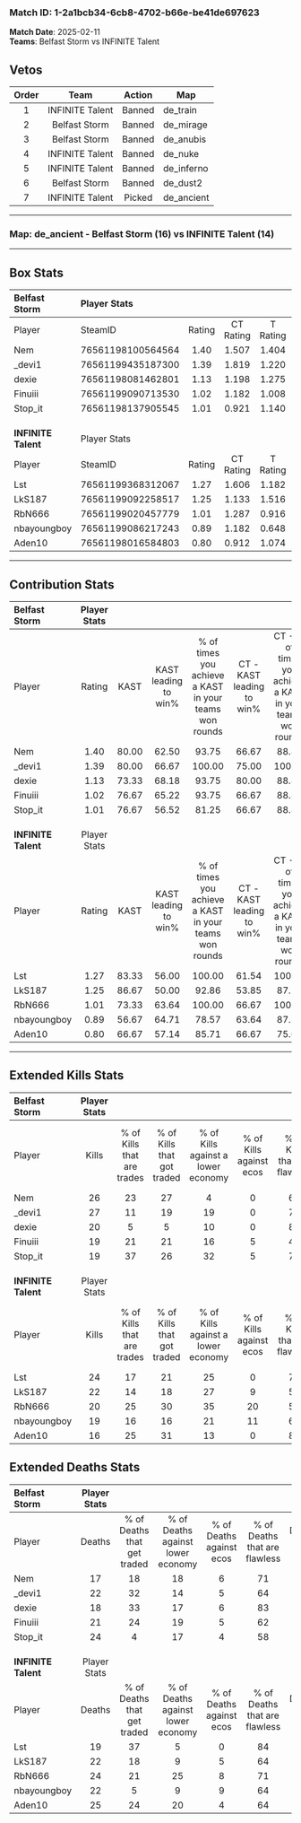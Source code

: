 ### Match ID: 1-2a1bcb34-6cb8-4702-b66e-be41de697623  
**Match Date**: 2025-02-11  
**Teams**: Belfast Storm vs INFINITE Talent  

## Vetos  

| Order | Team | Action | Map |
| :---: | :--: | :----: | --- |
| 1 | INFINITE Talent | Banned | de_train |
| 2 | Belfast Storm | Banned | de_mirage |
| 3 | Belfast Storm | Banned | de_anubis |
| 4 | INFINITE Talent | Banned | de_nuke |
| 5 | INFINITE Talent | Banned | de_inferno |
| 6 | Belfast Storm | Banned | de_dust2 |
| 7 | INFINITE Talent | Picked | de_ancient |

---  

### **Map**: de_ancient - Belfast Storm (16) vs INFINITE Talent (14)  
---  

## Box Stats  

| **Belfast Storm**   | Player Stats      |        |           |          |       |       |       |         |        |      |     |
| :- | :- | :-: | :-: | :-: | :-: | :-: | :-: | :-: | :-: | :-: | :-: |
| Player              | SteamID           | Rating | CT Rating | T Rating | KAST  |  ADR  | Kills | Assists | Deaths | K/D  | HS% |
| Nem                 | 76561198100564564 |  1.40  |   1.507   |  1.404   | 80.00 | 89.2  |  26   |    7    |   17   | 1.53 | 38  |
| _devi1              | 76561199435187300 |  1.39  |   1.819   |  1.220   | 80.00 | 103.8 |  27   |    9    |   22   | 1.23 | 62  |
| dexie               | 76561198081462801 |  1.13  |   1.198   |  1.275   | 73.33 | 73.8  |  20   |   12    |   18   | 1.11 | 15  |
| Finuiii             | 76561199090713530 |  1.02  |   1.182   |  1.008   | 76.67 | 67.2  |  19   |    4    |   21   | 0.90 | 52  |
| Stop_it             | 76561198137905545 |  1.01  |   0.921   |  1.140   | 76.67 | 77.0  |  19   |    7    |   24   | 0.79 | 63  |
|                     |                   |        |           |          |       |       |       |         |        |      |     |
|                     |                   |        |           |          |       |       |       |         |        |      |     |
|                     |                   |        |           |          |       |       |       |         |        |      |     |
| **INFINITE Talent** | Player Stats      |        |           |          |       |       |       |         |        |      |     |
| Player              | SteamID           | Rating | CT Rating | T Rating | KAST  |  ADR  | Kills | Assists | Deaths | K/D  | HS% |
| Lst                 | 76561199368312067 |  1.27  |   1.606   |  1.182   | 83.33 | 71.6  |  24   |    5    |   19   | 1.26 | 45  |
| LkS187              | 76561199092258517 |  1.25  |   1.133   |  1.516   | 86.67 | 90.6  |  22   |    8    |   22   | 1.00 | 63  |
| RbN666              | 76561199020457779 |  1.01  |   1.287   |  0.916   | 73.33 | 74.8  |  20   |    8    |   24   | 0.83 | 50  |
| nbayoungboy         | 76561199086217243 |  0.89  |   1.182   |  0.648   | 56.67 | 76.0  |  19   |    6    |   22   | 0.86 | 52  |
| Aden10              | 76561198016584803 |  0.80  |   0.912   |  1.074   | 66.67 | 62.0  |  16   |   11    |   25   | 0.64 | 75  |
---  

## Contribution Stats  

| **Belfast Storm**   | Player Stats |       |                      |                                                        |                           |                                                             |                          |                                                            |
| :- | :-: | :-: | :-: | :-: | :-: | :-: | :-: | :-: |
| Player              |    Rating    | KAST  | KAST leading to win% | % of times you achieve a KAST in your teams won rounds | CT - KAST leading to win% | CT - % of times you achieve a KAST in your teams won rounds | T - KAST leading to win% | T - % of times you achieve a KAST in your teams won rounds |
| Nem                 |     1.40     | 80.00 |        62.50         |                         93.75                          |           66.67           |                            88.89                            |          58.33           |                           100.00                           |
| _devi1              |     1.39     | 80.00 |        66.67         |                         100.00                         |           75.00           |                           100.00                            |          58.33           |                           100.00                           |
| dexie               |     1.13     | 73.33 |        68.18         |                         93.75                          |           80.00           |                            88.89                            |          58.33           |                           100.00                           |
| Finuiii             |     1.02     | 76.67 |        65.22         |                         93.75                          |           66.67           |                            88.89                            |          63.64           |                           100.00                           |
| Stop_it             |     1.01     | 76.67 |        56.52         |                         81.25                          |           66.67           |                            88.89                            |          45.45           |                           71.43                            |
|                     |              |       |                      |                                                        |                           |                                                             |                          |                                                            |
|                     |              |       |                      |                                                        |                           |                                                             |                          |                                                            |
|                     |              |       |                      |                                                        |                           |                                                             |                          |                                                            |
| **INFINITE Talent** | Player Stats |       |                      |                                                        |                           |                                                             |                          |                                                            |
| Player              |    Rating    | KAST  | KAST leading to win% | % of times you achieve a KAST in your teams won rounds | CT - KAST leading to win% | CT - % of times you achieve a KAST in your teams won rounds | T - KAST leading to win% | T - % of times you achieve a KAST in your teams won rounds |
| Lst                 |     1.27     | 83.33 |        56.00         |                         100.00                         |           61.54           |                           100.00                            |          50.00           |                           100.00                           |
| LkS187              |     1.25     | 86.67 |        50.00         |                         92.86                          |           53.85           |                            87.50                            |          46.15           |                           100.00                           |
| RbN666              |     1.01     | 73.33 |        63.64         |                         100.00                         |           66.67           |                           100.00                            |          60.00           |                           100.00                           |
| nbayoungboy         |     0.89     | 56.67 |        64.71         |                         78.57                          |           63.64           |                            87.50                            |          66.67           |                           66.67                            |
| Aden10              |     0.80     | 66.67 |        57.14         |                         85.71                          |           66.67           |                            75.00                            |          50.00           |                           100.00                           |
---  

## Extended Kills Stats  

| **Belfast Storm**   | Player Stats |                            |                            |                                    |                         |                              |                                 |                                       |                    |           |
| :- | :-: | :-: | :-: | :-: | :-: | :-: | :-: | :-: | :-: | :-: |
| Player              |    Kills     | % of Kills that are trades | % of Kills that got traded | % of Kills against a lower economy | % of Kills against ecos | % of Kills that are flawless | % of Kills that are close duels | % of Kills that are assisted by flash | Pistol Round Kills | AWP Kills |
| Nem                 |      26      |             23             |             27             |                 4                  |            0            |              62              |                8                |                   4                   |         1          |     2     |
| _devi1              |      27      |             11             |             19             |                 19                 |            0            |              74              |                4                |                  11                   |         0          |     0     |
| dexie               |      20      |             5              |             5              |                 10                 |            0            |              85              |                0                |                  10                   |         15         |     0     |
| Finuiii             |      19      |             21             |             21             |                 16                 |            5            |              47              |               11                |                   5                   |         0          |     2     |
| Stop_it             |      19      |             37             |             26             |                 32                 |            5            |              74              |                0                |                  11                   |         0          |     2     |
|                     |              |                            |                            |                                    |                         |                              |                                 |                                       |                    |           |
|                     |              |                            |                            |                                    |                         |                              |                                 |                                       |                    |           |
|                     |              |                            |                            |                                    |                         |                              |                                 |                                       |                    |           |
| **INFINITE Talent** | Player Stats |                            |                            |                                    |                         |                              |                                 |                                       |                    |           |
| Player              |    Kills     | % of Kills that are trades | % of Kills that got traded | % of Kills against a lower economy | % of Kills against ecos | % of Kills that are flawless | % of Kills that are close duels | % of Kills that are assisted by flash | Pistol Round Kills | AWP Kills |
| Lst                 |      24      |             17             |             21             |                 25                 |            0            |              71              |                8                |                   8                   |         2          |     5     |
| LkS187              |      22      |             14             |             18             |                 27                 |            9            |              59              |                5                |                   0                   |         0          |     2     |
| RbN666              |      20      |             25             |             30             |                 35                 |           20            |              55              |                5                |                   0                   |         0          |     0     |
| nbayoungboy         |      19      |             16             |             16             |                 21                 |           11            |              68              |                5                |                  16                   |         0          |     1     |
| Aden10              |      16      |             25             |             31             |                 13                 |            0            |              88              |                0                |                   0                   |         0          |     2     |
## Extended Deaths Stats  

| **Belfast Storm**   | Player Stats |                             |                                   |                          |                               |                            |                           |               |
| :- | :-: | :-: | :-: | :-: | :-: | :-: | :-: | :-: |
| Player              |    Deaths    | % of Deaths that get traded | % of Deaths against lower economy | % of Deaths against ecos | % of Deaths that are flawless | % of Deaths that are close | % of Deaths while blinded | Deaths to AWP |
| Nem                 |      17      |             18              |                18                 |            6             |              71               |             6              |             6             |       0       |
| _devi1              |      22      |             32              |                14                 |            5             |              64               |             0              |             0             |       0       |
| dexie               |      18      |             33              |                17                 |            6             |              83               |             0              |             6             |       0       |
| Finuiii             |      21      |             24              |                19                 |            5             |              62               |             5              |            14             |       0       |
| Stop_it             |      24      |              4              |                17                 |            4             |              58               |             13             |             0             |       2       |
|                     |              |                             |                                   |                          |                               |                            |                           |               |
|                     |              |                             |                                   |                          |                               |                            |                           |               |
|                     |              |                             |                                   |                          |                               |                            |                           |               |
| **INFINITE Talent** | Player Stats |                             |                                   |                          |                               |                            |                           |               |
| Player              |    Deaths    | % of Deaths that get traded | % of Deaths against lower economy | % of Deaths against ecos | % of Deaths that are flawless | % of Deaths that are close | % of Deaths while blinded | Deaths to AWP |
| Lst                 |      19      |             37              |                 5                 |            0             |              84               |             0              |            21             |       2       |
| LkS187              |      22      |             18              |                 9                 |            5             |              64               |             14             |             5             |       1       |
| RbN666              |      24      |             21              |                25                 |            8             |              71               |             4              |             4             |       6       |
| nbayoungboy         |      22      |              5              |                 9                 |            9             |              64               |             0              |             5             |       5       |
| Aden10              |      25      |             24              |                20                 |            4             |              64               |             4              |             8             |       2       |
